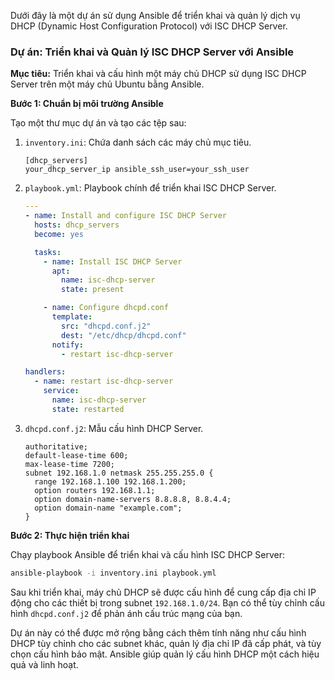 Dưới đây là một dự án sử dụng Ansible để triển khai và quản lý dịch vụ DHCP (Dynamic Host Configuration Protocol) với ISC DHCP Server.

### Dự án: Triển khai và Quản lý ISC DHCP Server với Ansible

**Mục tiêu:**
Triển khai và cấu hình một máy chủ DHCP sử dụng ISC DHCP Server trên một máy chủ Ubuntu bằng Ansible.

**Bước 1: Chuẩn bị môi trường Ansible**

Tạo một thư mục dự án và tạo các tệp sau:

1. `inventory.ini`: Chứa danh sách các máy chủ mục tiêu.
   ```
   [dhcp_servers]
   your_dhcp_server_ip ansible_ssh_user=your_ssh_user
   ```

2. `playbook.yml`: Playbook chính để triển khai ISC DHCP Server.
   ```yaml
   ---
   - name: Install and configure ISC DHCP Server
     hosts: dhcp_servers
     become: yes

     tasks:
       - name: Install ISC DHCP Server
         apt:
           name: isc-dhcp-server
           state: present

       - name: Configure dhcpd.conf
         template:
           src: "dhcpd.conf.j2"
           dest: "/etc/dhcp/dhcpd.conf"
         notify:
           - restart isc-dhcp-server

   handlers:
     - name: restart isc-dhcp-server
       service:
         name: isc-dhcp-server
         state: restarted
   ```

3. `dhcpd.conf.j2`: Mẫu cấu hình DHCP Server.
   ```dhcp
   authoritative;
   default-lease-time 600;
   max-lease-time 7200;
   subnet 192.168.1.0 netmask 255.255.255.0 {
     range 192.168.1.100 192.168.1.200;
     option routers 192.168.1.1;
     option domain-name-servers 8.8.8.8, 8.8.4.4;
     option domain-name "example.com";
   }
   ```

**Bước 2: Thực hiện triển khai**

Chạy playbook Ansible để triển khai và cấu hình ISC DHCP Server:

```bash
ansible-playbook -i inventory.ini playbook.yml
```

Sau khi triển khai, máy chủ DHCP sẽ được cấu hình để cung cấp địa chỉ IP động cho các thiết bị trong subnet `192.168.1.0/24`. Bạn có thể tùy chỉnh cấu hình `dhcpd.conf.j2` để phản ánh cấu trúc mạng của bạn.

Dự án này có thể được mở rộng bằng cách thêm tính năng như cấu hình DHCP tùy chỉnh cho các subnet khác, quản lý địa chỉ IP đã cấp phát, và tùy chọn cấu hình bảo mật. Ansible giúp quản lý cấu hình DHCP một cách hiệu quả và linh hoạt.